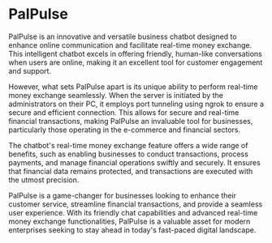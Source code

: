 # PalPulse
PalPulse is an innovative and versatile business chatbot designed to enhance online communication and facilitate real-time money exchange. This intelligent chatbot excels in offering friendly, human-like conversations when users are online, making it an excellent tool for customer engagement and support.

However, what sets PalPulse apart is its unique ability to perform real-time money exchange seamlessly. When the server is initiated by the administrators on their PC, it employs port tunneling using ngrok to ensure a secure and efficient connection. This allows for secure and real-time financial transactions, making PalPulse an invaluable tool for businesses, particularly those operating in the e-commerce and financial sectors.

The chatbot's real-time money exchange feature offers a wide range of benefits, such as enabling businesses to conduct transactions, process payments, and manage financial operations swiftly and securely. It ensures that financial data remains protected, and transactions are executed with the utmost precision.

PalPulse is a game-changer for businesses looking to enhance their customer service, streamline financial transactions, and provide a seamless user experience. With its friendly chat capabilities and advanced real-time money exchange functionalities, PalPulse is a valuable asset for modern enterprises seeking to stay ahead in today's fast-paced digital landscape.


